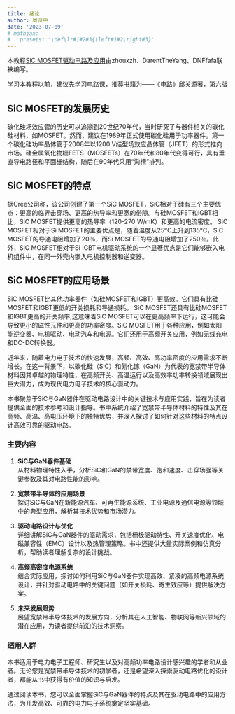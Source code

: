 ```yaml
---
title: 绪论
author: 周贤中
date: '2023-07-09'
# mathjax:
#   presets: '\def\lr#1#2#3{\left#1#2\right#3}'
--- 
```



本教程[SiC MOSFET驱动电路及应用](https://zhouxzh.github.io/driver/)由zhouxzh、DarentTheYang、DNFfafa联袂编写。

学习本教程以前，建议先学习电路课，推荐书籍为——《电路》邱关源著，第六版

## SiC MOSFET的发展历史

碳化硅场效应管的历史可以追溯到20世纪70年代，当时研究了与器件相关的碳化硅材料，如MOSFET。然而，建议在1989年正式使用碳化硅用于功率器件。第一个碳化硅功率晶体管于2008年以1200 V结型场效应晶体管（JFET）的形式推向市场。硅金属氧化物栅FETS（MOSFETs）在70年代和80年代变得可行，具有垂直导电路径和平面栅结构，随后在90年代采用“沟槽”排列。






## SiC MOSFET的特点

据Cree公司称，该公司创建了第一个SiC MOSFET，SiC相对于硅有三个主要优点：更高的临界击穿场、更高的热导率和更宽的带隙。与硅MOSFET和IGBT相比，SiC MOSFET提供更高的热导率（120-270 W/mK）和更高的电流密度。 SiC MOSFET相对于Si MOSFET的主要优点是，随着温度从25°C上升到135°C，SiC MOSFET的导通电阻增加了20％，而Si MOSFET的导通电阻增加了250％。此外，SiC MOSFET相对于Si IGBT电机驱动系统的一个显著优点是它们能够嵌入电机组件中，在同一外壳内嵌入电机控制器和逆变器。


## SiC MOSFET的应用场景

SiC MOSFET比其他功率器件（如硅MOSFET和IGBT）更高效。它们具有比硅MOSFET和IGBT更低的开关损耗和导通损耗。 SiC MOSFET还具有比硅MOSFET和IGBT更高的开关频率,这意味着SiC MOSFET可以在更高频率下运行，这可能会导致更小的磁性元件和更高的功率密度。SiC MOSFET用于各种应用，例如太阳能逆变器、电机驱动、电动汽车和电源。它们还用于高频开关应用，例如无线充电和DC-DC转换器。

近年来，随着电力电子技术的快速发展，高频、高效、高功率密度的应用需求不断增长。在这一背景下，以碳化硅（SiC）和氮化镓（GaN）为代表的宽禁带半导体材料因其卓越的物理特性，在高频开关、高温运行以及高效率功率转换领域展现出巨大潜力，成为现代电力电子技术的核心驱动力。

本书聚焦于SiC与GaN器件在驱动电路设计中的关键技术与应用实践，旨在为读者提供全面的技术参考和设计指导。书中系统介绍了宽禁带半导体材料的特性及其在高频、高温、高电压环境下的独特优势，并深入探讨了如何针对这些材料的特点设计高效可靠的驱动电路。

### 主要内容
1. **SiC与GaN器件基础**  
   从材料物理特性入手，分析SiC和GaN的禁带宽度、饱和速度、击穿场强等关键参数及其对电路性能的影响。

2. **宽禁带半导体的应用场景**  
   探讨SiC与GaN在新能源汽车、可再生能源系统、工业电源及通信电源等领域中的典型应用，解析其技术优势和市场潜力。

3. **驱动电路设计与优化**  
   详细讲解SiC与GaN器件的驱动需求，包括栅极驱动特性、开关速度优化、电磁兼容性（EMC）设计以及热管理策略。书中还提供大量实际案例和仿真分析，帮助读者理解复杂的设计挑战。

4. **高频高密度电源系统**  
   结合实际应用，探讨如何利用SiC与GaN器件实现高效、紧凑的高频电源系统设计，并针对驱动电路中的关键问题（如开关损耗、寄生效应等）提供解决方案。

5. **未来发展趋势**  
   展望宽禁带半导体技术的发展方向，分析其在人工智能、物联网等新兴领域的潜在应用，为读者提供前沿的技术洞察。

### 适用人群
本书适用于电力电子工程师、研究生以及对高频功率电路设计感兴趣的学者和从业者。无论您是宽禁带半导体技术的初学者，还是希望深入探索驱动电路优化的设计者，都能从书中获得有价值的知识与启发。

通过阅读本书，您可以全面掌握SiC与GaN器件的特点及其在驱动电路中的应用方法，为开发高效、可靠的电力电子系统奠定坚实基础。